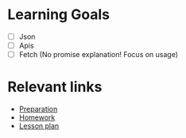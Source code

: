 # Learning Goals
- [ ] Json
- [ ] Apis
- [ ] Fetch (No promise explanation! Focus on usage)

# Relevant links
* [Preparation](preparation.md)
* [Homework](/homework-projects/readme.md)
* [Lesson plan](lesson-plan.md)